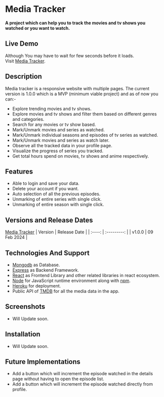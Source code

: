 # Media Tracker

**A project which can help you to track the movies and tv shows you watched or you want to watch.**

## Live Demo
Although You may have to wait for few seconds before it loads. <br/>
Visit [Media Tracker](https://media-tracker.onrender.com/).


## Description
Media tracker is a responsive website with multiple pages.
The current version is 1.0.0 which is a MVP (minimum viable project) and as of now you can:-
- Explore trending movies and tv shows.
- Explore movies and tv shows and filter them based on different genres and categories.
- Search for any movies or tv show based.
- Mark/Unmark movies and series as watched.
- Mark/Unmark individual seasons and episodes of tv series as watched.
- Mark/Unmark movies and series as watch later.
- Observe all the tracked data in your profile page.
- Visualize the progress of series you tracked.
- Get total hours spend on movies, tv shows and anime respectively.

## Features
- Able to login and save your data.
- Delete your account if you want.
- Auto selection of all the previous episodes.
- Unmarking of entire series with single click. 
- Unmarking of entire season with single click.

## Versions and Release Dates
[Media Tracker](https://track-media.herokuapp.com/)
| Version   | Release Date  |
| :----:    | :---------:   |
| v1.0.0    | 09 Feb 2024   |


## Technologies And Support
- [Mongodb](https://www.mongodb.com/3) as Database.
- [Express](https://expressjs.com/) as Backend Framework.
- [React](https://reactjs.org/) as Frontend Library and other related libraries in react ecosystem.
- [Node](https://nodejs.dev/) for JavaScript runtime environment along with [npm](https://www.npmjs.com/).
- [Heroku](https://www.heroku.com/) for deployment.
- Public API of [TMDB](https://www.themoviedb.org/) for all the media data in the app.

## Screenshots
- Will Update soon.

## Installation
- Will Update soon.

## Future Implementations
- Add a button which will increment the episode watched in the details page without having to open the episode list.
- Add a button which will increment the episode watched directly from profile.
